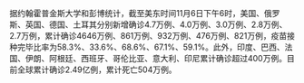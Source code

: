 据约翰霍普金斯大学和彭博统计，截至美东时间11月6日下午6时，美国、俄罗斯、英国、德国、土耳其分别新增确诊4.7万例、4.0万例、3.0万例、2.8万例、2.7万例，累计确诊4646万例、861万例、932万例、476万例、821万例，疫苗接种完毕比率为58.3%、33.6%、68.6%、67.1%、59.1%。此外，印度、巴西、法国、伊朗、阿根廷、西班牙、哥伦比亚、意大利、印尼累计确诊超过400万例。目前全球累计确诊2.49亿例，累计死亡504万例。
